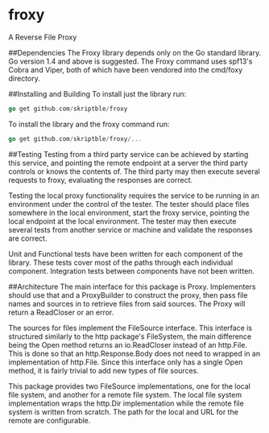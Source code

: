 # froxy
A Reverse File Proxy

##Dependencies
The Froxy library depends only on the Go standard library. Go version 1.4 and
above is suggested. The Froxy command uses spf13's Cobra and Viper, both of
which have been vendored into the cmd/foxy directory.

##Installing and Building
To install just the library run:

```go
go get github.com/skriptble/froxy
```

To install the library and the froxy command run:

```go
go get github.com/skriptble/froxy/...
```

##Testing
Testing from a third party service can be achieved by starting this service, and
pointing the remote endpoint at a server the third party controls or knows the
contents of. The third party may then execute several requests to froxy,
evaluating the responses are correct.

Testing the local proxy functionality requires the service to be running in an
environment under the control of the tester. The tester should place files
somewhere in the local environment, start the froxy service, pointing the local
endpoint at the local environment. The tester may then execute several tests
from another service or machine and validate the responses are correct.

Unit and Functional tests have been written for each component of the library.
These tests cover most of the paths through each individual component.
Integration tests between components have not been written.

##Architecture
The main interface for this package is Proxy. Implementers should use that and a
ProxyBuilder to construct the proxy, then pass file names and sources in to
retrieve files from said sources. The Proxy will return a ReadCloser or an
error.

The sources for files implement the FileSource interface. This interface is
structured similarly to the http package's FileSystem, the main difference being
the Open method returns an io.ReadCloser instead of an http.File. This is done
so that an http.Response.Body does not need to wrapped in an implementation of
http.File. Since this interface only has a single Open method, it is fairly
trivial to add new types of file sources.

This package provides two FileSource implementations, one for the local file
system, and another for a remote file system. The local file system
implementation wraps the http.Dir implementation while the remote file system is
written from scratch. The path for the local and URL for the remote are
configurable.
